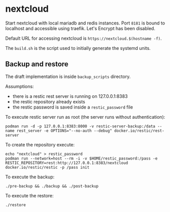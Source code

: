 # nextcloud

Start nextcloud with local mariadb and redis instances.
Port `8181` is bound to localhost and accessible using traefik.
Let's Encrypt has been disabled.

Default URL for accessing nextcloud is `https://nextcloud.$(hostname -f)`.

The `build.sh` is the script used to initially generate the systemd units.


## Backup and restore

The draft implementation is inside `backup_scripts` directory.

Assumptions:
- there is a restic rest server is running on 127.0.0.1:8383
- the restic repository already exists
- the restic password is saved inside a `restic_password` file

To execute restic server run as root (the server runs without authentication):
```
podman run -d -p 127.0.0.1:8383:8000 -v restic-server-backup:/data --name rest_server -e OPTIONS="--no-auth --debug" docker.io/restic/rest-server
```

To create the repository execute:
```
echo "nextcloud" > restic_password
podman run --network=host --rm -i -v $HOME/restic_password:/pass -e RESTIC_REPOSITORY=rest:http://127.0.0.1:8383/nextcloud docker.io/restic/restic -p /pass init
```

To execute the backup:
```
./pre-backup && ./backup && ./post-backup
```

To execute the restore:
```
./restore
```

